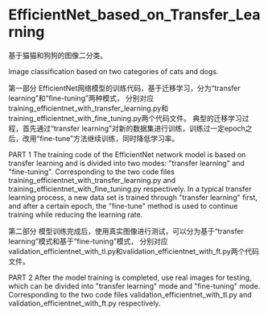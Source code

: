 # EfficientNet_based_on_Transfer_Learning

基于猫猫和狗狗的图像二分类。

Image classification based on two categories of cats and dogs.


第一部分
EfficientNet网络模型的训练代码，基于迁移学习，分为“transfer learning”和“fine-tuning”两种模式，
分别对应training_efficientnet_with_transfer_learning.py和training_efficientnet_with_fine_tuning.py两个代码文件。
典型的迁移学习过程，首先通过“transfer learning”对新的数据集进行训练，训练过一定epoch之后，改用“fine-tune”方法继续训练，同时降低学习率。

PART 1
The training code of the EfficientNet network model is based on transfer learning and is divided into two modes: "transfer learning" and "fine-tuning".
Corresponding to the two code files training_efficientnet_with_transfer_learning.py and training_efficientnet_with_fine_tuning.py respectively.
In a typical transfer learning process, a new data set is trained through "transfer learning" first, and after a certain epoch, the "fine-tune" method is used to continue training while reducing the learning rate.


第二部分
模型训练完成后，使用真实图像进行测试，可以分为基于“transfer learning”模式和基于“fine-tuning”模式，
分别对应validation_efficientnet_with_tl.py和validation_efficientnet_with_ft.py两个代码文件。

PART 2
After the model training is completed, use real images for testing, which can be divided into "transfer learning" mode and "fine-tuning" mode. 
Corresponding to the two code files validation_efficientnet_with_tl.py and validation_efficientnet_with_ft.py respectively.
